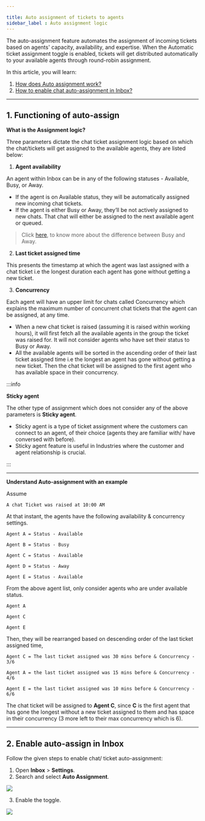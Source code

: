 ```yaml
---

title: Auto assignment of tickets to agents
sidebar_label : Auto assignment logic
---
```


  

The auto-assignment feature automates the assignment of incoming tickets based on agents' capacity, availability, and expertise.
When the Automatic ticket assignment toggle is enabled, tickets will get distributed automatically to your available agents through round-robin assignment.

In this article, you will learn:

1. [How does Auto assignment work?](#function)
2. [How to enable chat auto-assignment in Inbox?](#enable)



---

  

## <a name="function"></a> 1. Functioning of auto-assign


**What is the Assignment logic?**

  

Three parameters dictate the chat ticket assignment logic based on which the chat/tickets will get assigned to the available agents, they are listed below:

  

  

1.  **Agent availability**


An agent within Inbox can be in any of the following statuses - Available, Busy, or Away.  

- If the agent is on Available status, they will be automatically assigned new incoming chat tickets.
- If the agent is either Busy or Away, they’ll be not actively assigned to new chats. That chat will either be assigned to the next available agent or queued.

> Click [here](https://docs.yellow.ai/docs/platform_concepts/inbox#-4-default-agent-status), to know more about the difference between Busy and Away.

  

2.  **Last ticket assigned time**

  

This presents the timestamp at which the agent was last assigned with a chat ticket i.e the longest duration each agent has gone without getting a new ticket.

  

3.  **Concurrency**

  

Each agent will have an upper limit for chats called Concurrency which explains the maximum number of concurrent chat tickets that the agent can be assigned, at any time.

  

- When a new chat ticket is raised (assuming it is raised within working hours), it will first fetch all the available agents in the group the ticket was raised for. It will not consider agents who have set their status to Busy or Away.
- All the available agents will be sorted in the ascending order of their last ticket assigned time i.e the longest an agent has gone without getting a new ticket. Then the chat ticket will be assigned to the first agent who has available space in their concurrency.

  

:::info

**Sticky agent**

  

The other type of assignment which does not consider any of the above parameters is **Sticky agent**.

- Sticky agent is a type of ticket assignment where the customers can connect to an agent, of their choice (agents they are familiar with/ have conversed with before).
- Sticky agent feature is useful in Industries where the customer and agent relationship is crucial.

:::

  

----

  

**Understand Auto-assignment with an example**

  
  

Assume

  

    A chat Ticket was raised at 10:00 AM

  

  

At that instant, the agents have the following availability & concurrency settings.

  

  

    Agent A = Status - Available

    Agent B = Status - Busy

    Agent C = Status - Available

    Agent D = Status - Away

    Agent E = Status - Available

  

  

From the above agent list, only consider agents who are under available status.

  

    Agent A

    Agent C

    Agent E

  

Then, they will be rearranged based on descending order of the last ticket assigned time,

  

    Agent C = The last ticket assigned was 30 mins before & Concurrency - 3/6

    Agent A = the last ticket assigned was 15 mins before & Concurrency - 4/6

    Agent E = the last ticket assigned was 10 mins before & Concurrency - 6/6

    
  

The chat ticket will be assigned to **Agent C**, since **C** is the first agent that has gone the longest without a new ticket assigned to them and has space in their concurrency (3 more left to their max concurrency which is 6).

  

---

## <a name="enable"></a> 2. Enable auto-assign in  Inbox

  

Follow the given steps to enable chat/ ticket auto-assignment:

  

1. Open **Inbox** > **Settings**.
2. Search and select **Auto Assignment**.

  

![](https://i.imgur.com/EAkPKUL.png)

  

3. Enable the toggle.

  

![](https://i.imgur.com/1StI1XM.png)
